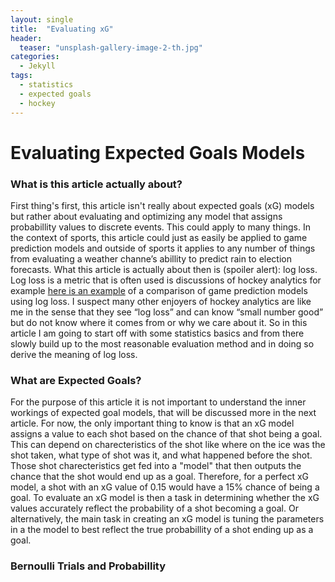 ```yaml
---
layout: single
title:  "Evaluating xG"
header:
  teaser: "unsplash-gallery-image-2-th.jpg"
categories: 
  - Jekyll
tags:
  - statistics
  - expected goals
  - hockey
---
```

Evaluating Expected Goals Models
=================================
### What is this article actually about?
First thing's first, this article isn't really about expected goals (xG) models but rather about evaluating and optimizing any model that assigns probabillity values to discrete events. This could apply to many things. In the context of sports, this article could just as easily be applied to game prediction models and outside of sports it applies to any number of things from evaluating a weather channe’s abillity to predict rain to election forecasts. What this article is actually about then is (spoiler alert): log loss. Log loss is a metric that is often used is discussions of hockey analytics for example [here is an example](https://twitter.com/HockeySkytte/status/1401547580425879555) of a comparison of game prediction models using log loss. I suspect many other enjoyers of hockey analytics are like me in the sense that they see “log loss” and can know “small number good” but do not know where it comes from or why we care about it. So in this article I am going to start off with some statistics basics and from there slowly build up to the most reasonable evaluation method and in doing so derive the meaning of log loss.

### What are Expected Goals?
For the purpose of this article it is not important to understand the inner workings of expected goal models, that will be discussed more in the next article. For now, the only important thing to know is that an xG model assigns a value to each shot based on the chance of that shot being a goal. This can depend on charecteristics of the shot like where on the ice was the shot taken, what type of shot was it, and what happened before the shot. Those shot charecteristics get fed into a "model" that then outputs the chance that the shot would end up as a goal. Therefore, for a perfect xG model, a shot with an xG value of 0.15 would have a 15% chance of being a goal. To evaluate an xG model is then a task in determining whether the xG values accurately reflect the probability of a shot becoming a goal. Or alternatively, the main task in creating an xG model is tuning the parameters in a the model to best reflect the true probabillity of a shot ending up as a goal.

### Bernoulli Trials and Probabillity
